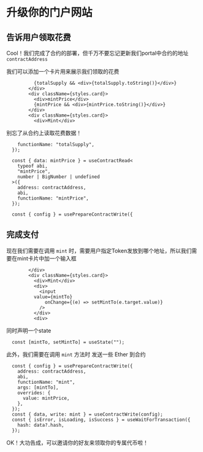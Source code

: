 # 升级你的门户网站

## 告诉用户领取花费

Cool！我们完成了合约的部署，但千万不要忘记更新我们portal中合约的地址 `contractAddress`

我们可以添加一个卡片用来展示我们领取的花费

```tsx
          {totalSupply && <div>{totalSupply.toString()}</div>}
        </div>
        <div className={styles.card}>
          <div>mintPrice</div>
          {mintPrice && <div>{mintPrice.toString()}</div>}
        </div>
        <div className={styles.card}>
          <div>Mint</div>
```

别忘了从合约上读取花费数据！

```tsx
    functionName: "totalSupply",
  });

  const { data: mintPrice } = useContractRead<
    typeof abi,
    "mintPrice",
    number | BigNumber | undefined
  >({
    address: contractAddress,
    abi,
    functionName: "mintPrice",
  });

  const { config } = usePrepareContractWrite({
```

## 完成支付

现在我们需要在调用 `mint` 时，需要用户指定Token发放到哪个地址，所以我们需要在mint卡片中加一个输入框

```tsx
        </div>
        <div className={styles.card}>
          <div>Mint</div>
          <div>
            <input
	      value={mintTo}
              onChange={(e) => setMintTo(e.target.value)}
            />
          </div>
          <div>
```

同时声明一个state

```tsx
  const [mintTo, setMintTo] = useState("");
```

此外，我们需要在调用 `mint` 方法时 发送一些 Ether 到合约

```tsx
  const { config } = usePrepareContractWrite({
    address: contractAddress,
    abi,
    functionName: "mint",
    args: [mintTo],
    overrides: {
      value: mintPrice,
    },
  });
  const { data, write: mint } = useContractWrite(config);
  const { isError, isLoading, isSuccess } = useWaitForTransaction({
    hash: data?.hash,
  });
```

OK！大功告成，可以邀请你的好友来领取你的专属代币啦！
